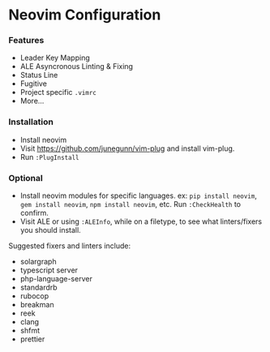 # Neovim Configuration

### Features
- Leader Key Mapping
- ALE Asyncronous Linting & Fixing
- Status Line
- Fugitive
- Project specific `.vimrc`
- More...

### Installation
- Install neovim
- Visit https://github.com/junegunn/vim-plug and install vim-plug.
- Run `:PlugInstall`

### Optional
- Install neovim modules for specific languages. ex: `pip install neovim`, `gem install neovim`, `npm install neovim`, etc. Run `:CheckHealth` to confirm.
- Visit ALE or using `:ALEInfo`, while on a filetype, to see what linters/fixers you should install.

Suggested fixers and linters include:

- solargraph
- typescript server
- php-language-server
- standardrb
- rubocop
- breakman
- reek
- clang
- shfmt
- prettier
